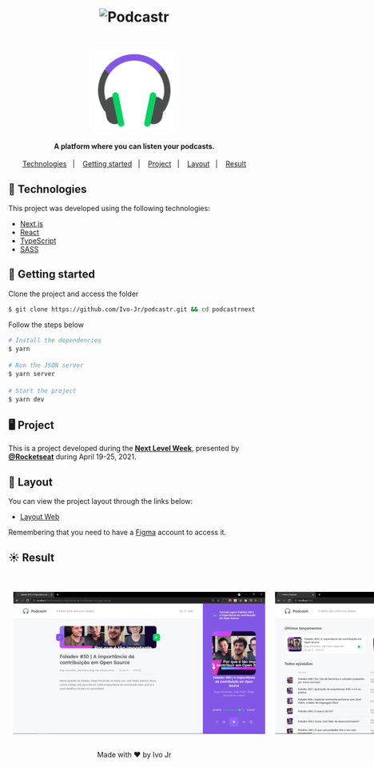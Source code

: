 <h1 align="center">
    <img alt="Podcastr" title="Podcastr" src="src/assets/img/podcastr.svg" />
</h1>

<br>

<p align="center">
  <img alt="Moveit" src="src/assets/img/icon.svg" width="160px">
</p>

<h4 align="center">
  A platform where you can listen your podcasts.
</h4>

<p align="center">
  <a href="#test_tube-technologies">Technologies</a>&nbsp;&nbsp;&nbsp;|&nbsp;&nbsp;&nbsp;
  <a href="#rocket-Getting-started">Getting started</a>&nbsp;&nbsp;&nbsp;|&nbsp;&nbsp;&nbsp;
  <a href="#desktop_computer-Project">Project</a>&nbsp;&nbsp;&nbsp;|&nbsp;&nbsp;&nbsp;
  <a href="#bookmark-Layout">Layout</a>&nbsp;&nbsp;&nbsp;|&nbsp;&nbsp;&nbsp;
  <a href="#sunny-result">Result</a>
</p>

## :test_tube: Technologies

This project was developed using the following technologies:

- [Next.js](https://nextjs.org/)
- [React](https://reactjs.org)
- [TypeScript](https://www.typescriptlang.org/)
- [SASS](https://sass-lang.com/documentation/js-api)

## :rocket: Getting started

Clone the project and access the folder

```bash
$ git clone https://github.com/Ivo-Jr/podcastr.git && cd podcastrnext
```

Follow the steps below
```bash
# Install the dependencies
$ yarn

# Run the JSON server
$ yarn server

# Start the project
$ yarn dev
```

## :desktop_computer: Project

This is a project developed during the **[Next Level Week](https://nextlevelweek.com/)**, presented by **[@Rocketseat](https://github.com/Rocketseat)** during April 19-25, 2021.

## :bookmark: Layout

You can view the project layout through the links below:

- [Layout Web](https://www.figma.com/file/UwFEntsHpHYJlHNQAQr4gA/Podcastr?node-id=160%3A2761) 

Remembering that you need to have a [Figma](http://figma.com/) account to access it.

## :sunny: Result

  <div style="display: flex;   flex-direction: column;
  align-items: center;">
  <h1 align="center" style="display: flex; flex-direction:row;">
      <img   style="margin: 0 10px;" alt="podcastr-img1" src="src/assets/layout/prt1.png" />
       <br>
       <br>
       <br>
      <img   style="margin: 0 10px;" alt="podcastr-img2" src="src/assets/layout/prt2.png" />
      <br>
      <br>
      <br>
      <img  style="margin: 0 10px;" alt="podcastr-img3" src="src/assets/layout/prt3.png" />
  </h1>     
  </div>


<p align="center">Made with ❤ by Ivo Jr</p>
